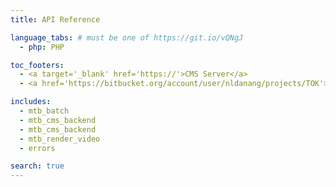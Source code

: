 ```yaml
---
title: API Reference

language_tabs: # must be one of https://git.io/vQNgJ
  - php: PHP

toc_footers:
  - <a target='_blank' href='https://'>CMS Server</a>
  - <a href='https://bitbucket.org/account/user/nldanang/projects/TOK'>MTB Bitbucket</a>

includes:
  - mtb_batch
  - mtb_cms_backend
  - mtb_cms_backend
  - mtb_render_video
  - errors

search: true
---
```

